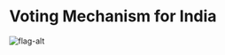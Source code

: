 # Voting Mechanism for India
![flag-alt](https://github.com/Muskan0511pandey/IBC-media/assets/137612662/e40e9ed0-d0fd-4b24-a8e2-a109ef733883)
